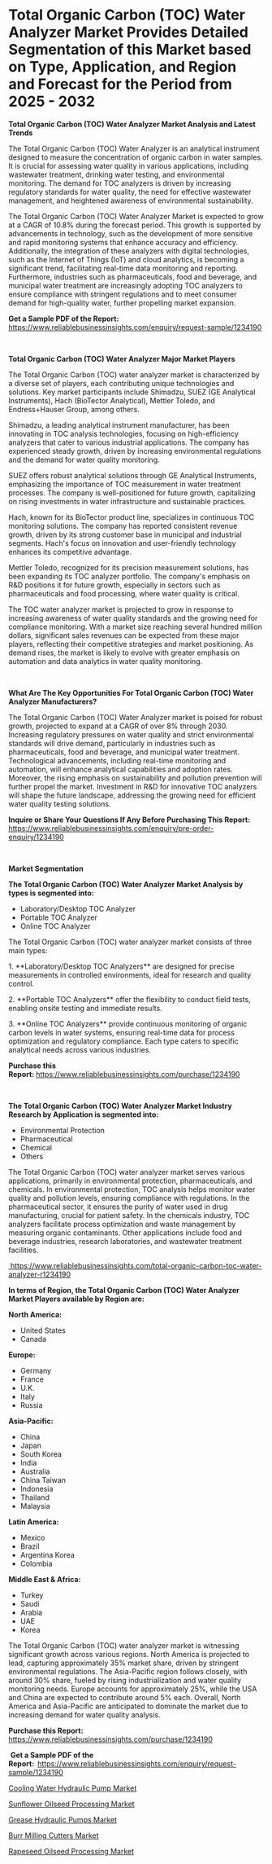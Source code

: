 <p><h1>Total Organic Carbon (TOC) Water Analyzer Market Provides Detailed Segmentation of this Market based on Type, Application, and Region and Forecast for the Period from 2025 - 2032</h1></p><p><strong>Total Organic Carbon (TOC) Water Analyzer Market Analysis and Latest Trends</strong></p>
<p><p>The Total Organic Carbon (TOC) Water Analyzer is an analytical instrument designed to measure the concentration of organic carbon in water samples. It is crucial for assessing water quality in various applications, including wastewater treatment, drinking water testing, and environmental monitoring. The demand for TOC analyzers is driven by increasing regulatory standards for water quality, the need for effective wastewater management, and heightened awareness of environmental sustainability.</p><p>The Total Organic Carbon (TOC) Water Analyzer Market is expected to grow at a CAGR of 10.8% during the forecast period. This growth is supported by advancements in technology, such as the development of more sensitive and rapid monitoring systems that enhance accuracy and efficiency. Additionally, the integration of these analyzers with digital technologies, such as the Internet of Things (IoT) and cloud analytics, is becoming a significant trend, facilitating real-time data monitoring and reporting. Furthermore, industries such as pharmaceuticals, food and beverage, and municipal water treatment are increasingly adopting TOC analyzers to ensure compliance with stringent regulations and to meet consumer demand for high-quality water, further propelling market expansion.</p></p>
<p><strong>Get a Sample PDF of the Report:&nbsp;</strong> <a href="https://www.reliablebusinessinsights.com/enquiry/request-sample/1234190?utm_campaign=1106&utm_medium=2&utm_source=Github&utm_content=ia&utm_term=25032025&utm_id=total-organic-carbon-toc-water-analyzer">https://www.reliablebusinessinsights.com/enquiry/request-sample/1234190</a></p>
<p>&nbsp;</p>
<p><strong>Total Organic Carbon (TOC) Water Analyzer Major Market Players</strong></p>
<p><p>The Total Organic Carbon (TOC) water analyzer market is characterized by a diverse set of players, each contributing unique technologies and solutions. Key market participants include Shimadzu, SUEZ (GE Analytical Instruments), Hach (BioTector Analytical), Mettler Toledo, and Endress+Hauser Group, among others.</p><p>Shimadzu, a leading analytical instrument manufacturer, has been innovating in TOC analysis technologies, focusing on high-efficiency analyzers that cater to various industrial applications. The company has experienced steady growth, driven by increasing environmental regulations and the demand for water quality monitoring. </p><p>SUEZ offers robust analytical solutions through GE Analytical Instruments, emphasizing the importance of TOC measurement in water treatment processes. The company is well-positioned for future growth, capitalizing on rising investments in water infrastructure and sustainable practices.</p><p>Hach, known for its BioTector product line, specializes in continuous TOC monitoring solutions. The company has reported consistent revenue growth, driven by its strong customer base in municipal and industrial segments. Hach's focus on innovation and user-friendly technology enhances its competitive advantage.</p><p>Mettler Toledo, recognized for its precision measurement solutions, has been expanding its TOC analyzer portfolio. The company's emphasis on R&D positions it for future growth, especially in sectors such as pharmaceuticals and food processing, where water quality is critical.</p><p>The TOC water analyzer market is projected to grow in response to increasing awareness of water quality standards and the growing need for compliance monitoring. With a market size reaching several hundred million dollars, significant sales revenues can be expected from these major players, reflecting their competitive strategies and market positioning. As demand rises, the market is likely to evolve with greater emphasis on automation and data analytics in water quality monitoring.</p></p>
<p>&nbsp;</p>
<p><strong>What Are The Key Opportunities For Total Organic Carbon (TOC) Water Analyzer Manufacturers?</strong></p>
<p><p>The Total Organic Carbon (TOC) Water Analyzer market is poised for robust growth, projected to expand at a CAGR of over 8% through 2030. Increasing regulatory pressures on water quality and strict environmental standards will drive demand, particularly in industries such as pharmaceuticals, food and beverage, and municipal water treatment. Technological advancements, including real-time monitoring and automation, will enhance analytical capabilities and adoption rates. Moreover, the rising emphasis on sustainability and pollution prevention will further propel the market. Investment in R&D for innovative TOC analyzers will shape the future landscape, addressing the growing need for efficient water quality testing solutions.</p></p>
<p><strong>Inquire or Share Your Questions If Any Before Purchasing This Report:</strong> <a href="https://www.reliablebusinessinsights.com/enquiry/pre-order-enquiry/1234190?utm_campaign=1106&utm_medium=2&utm_source=Github&utm_content=ia&utm_term=25032025&utm_id=total-organic-carbon-toc-water-analyzer">https://www.reliablebusinessinsights.com/enquiry/pre-order-enquiry/1234190</a></p>
<p>&nbsp;</p>
<p><strong>Market Segmentation</strong></p>
<p><strong>The Total Organic Carbon (TOC) Water Analyzer Market Analysis by types is segmented into:</strong></p>
<p><ul><li>Laboratory/Desktop TOC Analyzer</li><li>Portable TOC Analyzer</li><li>Online TOC Analyzer</li></ul></p>
<p><p>The Total Organic Carbon (TOC) water analyzer market consists of three main types: </p><p>1. **Laboratory/Desktop TOC Analyzers** are designed for precise measurements in controlled environments, ideal for research and quality control. </p><p>2. **Portable TOC Analyzers** offer the flexibility to conduct field tests, enabling onsite testing and immediate results. </p><p>3. **Online TOC Analyzers** provide continuous monitoring of organic carbon levels in water systems, ensuring real-time data for process optimization and regulatory compliance. Each type caters to specific analytical needs across various industries.</p></p>
<p><strong>Purchase this Report:&nbsp;</strong><a href="https://www.reliablebusinessinsights.com/purchase/1234190?utm_campaign=1106&utm_medium=2&utm_source=Github&utm_content=ia&utm_term=25032025&utm_id=total-organic-carbon-toc-water-analyzer">https://www.reliablebusinessinsights.com/purchase/1234190</a></p>
<p>&nbsp;</p>
<p><strong>The Total Organic Carbon (TOC) Water Analyzer Market Industry Research by Application is segmented into:</strong></p>
<p><ul><li>Environmental Protection</li><li>Pharmaceutical</li><li>Chemical</li><li>Others</li></ul></p>
<p><p>The Total Organic Carbon (TOC) water analyzer market serves various applications, primarily in environmental protection, pharmaceuticals, and chemicals. In environmental protection, TOC analysis helps monitor water quality and pollution levels, ensuring compliance with regulations. In the pharmaceutical sector, it ensures the purity of water used in drug manufacturing, crucial for patient safety. In the chemicals industry, TOC analyzers facilitate process optimization and waste management by measuring organic contaminants. Other applications include food and beverage industries, research laboratories, and wastewater treatment facilities.</p></p>
<p><a href="https://www.reliablebusinessinsights.com/total-organic-carbon-toc-water-analyzer-r1234190?utm_campaign=1106&utm_medium=2&utm_source=Github&utm_content=ia&utm_term=25032025&utm_id=total-organic-carbon-toc-water-analyzer">&nbsp;https://www.reliablebusinessinsights.com/total-organic-carbon-toc-water-analyzer-r1234190</a></p>
<p><strong>In terms of Region, the Total Organic Carbon (TOC) Water Analyzer Market Players available by Region are:</strong></p>
<p>
    <p> <strong> North America: </strong>
        <ul>
            <li>United States</li>
            <li>Canada</li>
        </ul>
        </p> 
    <p> <strong> Europe: </strong>
        <ul>
            <li>Germany</li>
            <li>France</li>
            <li>U.K.</li>
            <li>Italy</li>
            <li>Russia</li>
        </ul>
        </p> 
    <p> <strong> Asia-Pacific: </strong>
        <ul>
            <li>China</li>
            <li>Japan</li>
            <li>South Korea</li>
            <li>India</li>
            <li>Australia</li>
            <li>China Taiwan</li>
            <li>Indonesia</li>
            <li>Thailand</li>
            <li>Malaysia</li>
        </ul>
        </p> 
    <p> <strong> Latin America: </strong>
        <ul>
            <li>Mexico</li>
            <li>Brazil</li>
            <li>Argentina Korea</li>
            <li>Colombia</li>
        </ul>
        </p> 
    <p> <strong> Middle East & Africa: </strong>
        <ul>
            <li>Turkey</li>
            <li>Saudi</li>
            <li>Arabia</li>
            <li>UAE</li>
            <li>Korea</li>
        </ul>
    </p>
    </p>
<p><p>The Total Organic Carbon (TOC) water analyzer market is witnessing significant growth across various regions. North America is projected to lead, capturing approximately 35% market share, driven by stringent environmental regulations. The Asia-Pacific region follows closely, with around 30% share, fueled by rising industrialization and water quality monitoring needs. Europe accounts for approximately 25%, while the USA and China are expected to contribute around 5% each. Overall, North America and Asia-Pacific are anticipated to dominate the market due to increasing demand for water quality analysis.</p></p>
<p><strong>Purchase this Report: </strong><a href="https://www.reliablebusinessinsights.com/purchase/1234190?utm_campaign=1106&utm_medium=2&utm_source=Github&utm_content=ia&utm_term=25032025&utm_id=total-organic-carbon-toc-water-analyzer">https://www.reliablebusinessinsights.com/purchase/1234190</a></p>
<p>&nbsp;<strong>Get a Sample PDF of the Report:&nbsp;&nbsp;</strong><a href="https://www.reliablebusinessinsights.com/enquiry/request-sample/1234190?utm_campaign=1106&utm_medium=2&utm_source=Github&utm_content=ia&utm_term=25032025&utm_id=total-organic-carbon-toc-water-analyzer">https://www.reliablebusinessinsights.com/enquiry/request-sample/1234190</a></p>
<p><strong></strong></p>
<p><p><a href="https://github.com/rumaskdallys2/Market-Research-Report-List-1/blob/main/cooling-water-hydraulic-pump-market.md?utm_campaign=1106&utm_medium=2&utm_source=Github&utm_content=ia&utm_term=25032025&utm_id=total-organic-carbon-toc-water-analyzer">Cooling Water Hydraulic Pump Market</a></p><p><a href="https://github.com/godekkutero4/Market-Research-Report-List-1/blob/main/sunflower-oilseed-processing-market.md?utm_campaign=1106&utm_medium=2&utm_source=Github&utm_content=ia&utm_term=25032025&utm_id=total-organic-carbon-toc-water-analyzer">Sunflower Oilseed Processing Market</a></p><p><a href="https://github.com/rjaibiagha/Market-Research-Report-List-1/blob/main/grease-hydraulic-pumps-market.md?utm_campaign=1106&utm_medium=2&utm_source=Github&utm_content=ia&utm_term=25032025&utm_id=total-organic-carbon-toc-water-analyzer">Grease Hydraulic Pumps Market</a></p><p><a href="https://github.com/dringmurza6r/Market-Research-Report-List-1/blob/main/burr-milling-cutters-market.md?utm_campaign=1106&utm_medium=2&utm_source=Github&utm_content=ia&utm_term=25032025&utm_id=total-organic-carbon-toc-water-analyzer">Burr Milling Cutters Market</a></p><p><a href="https://github.com/abdhsheila7/Market-Research-Report-List-1/blob/main/rapeseed-oilseed-processing-market.md?utm_campaign=1106&utm_medium=2&utm_source=Github&utm_content=ia&utm_term=25032025&utm_id=total-organic-carbon-toc-water-analyzer">Rapeseed Oilseed Processing Market</a></p></p>